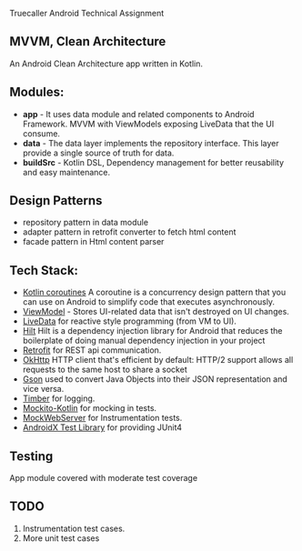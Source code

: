 Truecaller Android Technical Assignment

## MVVM, Clean Architecture 
An Android Clean Architecture app written in Kotlin.

## Modules:
* **app** - It uses data module and related components to Android Framework. MVVM with ViewModels exposing LiveData that the UI consume.
* **data** - The data layer implements the repository interface. This layer provide a single source of truth for data.
* **buildSrc** - Kotlin DSL, Dependency management for better reusability and easy maintenance.

## Design Patterns
* repository pattern in data module
* adapter pattern in retrofit converter to fetch html content 
* facade pattern in Html content parser

## Tech Stack:
* [Kotlin coroutines][1] A coroutine is a concurrency design pattern that you can use on Android to simplify code that executes asynchronously.
* [ViewModel][12] - Stores UI-related data that isn't destroyed on UI changes. 
* [LiveData][4] for reactive style programming (from VM to UI).
* [Hilt][5] Hilt is a dependency injection library for Android that reduces the boilerplate of doing manual dependency injection in your project
* [Retrofit][6] for REST api communication.
* [OkHttp][14] HTTP client that's efficient by default: HTTP/2 support allows all requests to the same host to share a socket
* [Gson][13] used to convert Java Objects into their JSON representation and vice versa.
* [Timber][7] for logging.
* [Mockito-Kotlin][9] for mocking in tests.
* [MockWebServer][10] for Instrumentation tests.
* [AndroidX Test Library][11] for providing JUnit4

[1]:  https://kotlinlang.org/docs/coroutines-overview.html
[4]:  https://developer.android.com/topic/libraries/architecture/livedata
[5]:  https://developer.android.com/training/dependency-injection/hilt-android
[6]:  https://github.com/square/retrofit
[7]:  https://github.com/JakeWharton/timber
[9]:  https://github.com/nhaarman/mockito-kotlin
[10]: https://github.com/square/okhttp/tree/master/mockwebserver
[11]: https://github.com/android/android-test
[12]: https://developer.android.com/topic/libraries/architecture/viewmodel
[13]: https://github.com/google/gson
[14]: http://square.github.io/okhttp/

## Testing
App module covered with moderate test coverage 

## TODO
1. Instrumentation test cases.
2. More unit test cases
